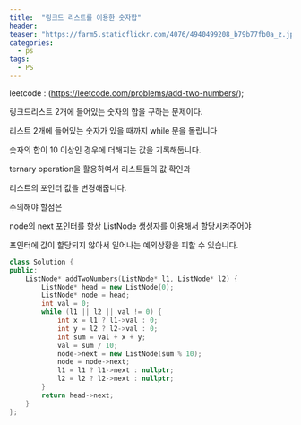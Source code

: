 ```yaml
---
title:  "링크드 리스트를 이용한 숫자합"
header:
teaser: "https://farm5.staticflickr.com/4076/4940499208_b79b77fb0a_z.jpg"
categories:
  - ps
tags:
  - PS
---
```


leetcode : (https://leetcode.com/problems/add-two-numbers/);

링크드리스트 2개에 들어있는 숫자의 합을 구하는 문제이다.

리스트 2개에 들어있는 숫자가 있을 때까지 while 문을 돌립니다

숫자의 합이 10 이상인 경우에 더해지는 값을 기록해둡니다.

ternary operation을 활용하여서 리스트들의 값 확인과

리스트의 포인터 값을 변경해줍니다.

주의해야 할점은

node의 next 포인터를 항상 ListNode 생성자를 이용해서 할당시켜주어야

포인터에 값이 할당되지 않아서 일어나는 예외상황을 피할 수 있습니다. 


```c++
class Solution {
public:
    ListNode* addTwoNumbers(ListNode* l1, ListNode* l2) {
        ListNode* head = new ListNode(0);
        ListNode* node = head;
        int val = 0;
        while (l1 || l2 || val != 0) {
            int x = l1 ? l1->val : 0;
            int y = l2 ? l2->val : 0;
            int sum = val + x + y;
            val = sum / 10;
            node->next = new ListNode(sum % 10);
            node = node->next;
            l1 = l1 ? l1->next : nullptr;
            l2 = l2 ? l2->next : nullptr;
        }
        return head->next;
    }
};
```